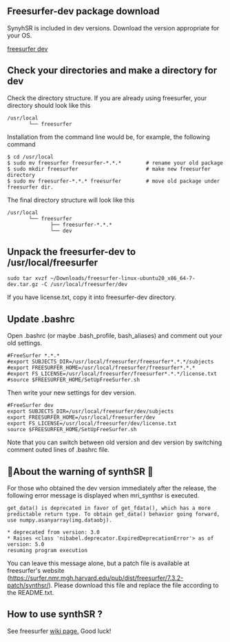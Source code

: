﻿## Freesurfer-dev package download

SynyhSR is included in dev versions.  Download the version appropriate for your OS.

[freesurfer dev](https://surfer.nmr.mgh.harvard.edu/pub/dist/freesurfer/dev/)

## Check your directories and make a directory for dev

Check the directory structure. If you are already using freesurfer, your directory should look like this

```
/usr/local
       └── freesurfer        
```
Installation from the command line would be, for example, the following command

```
$ cd /usr/local
$ sudo mv freesurfer freesurfer-*.*.*        # rename your old package
$ sudo mkdir freesurfer                      # make new freesurfer directory
$ sudo mv freesurfer-*.*.* freesurfer        # move old package under freesurfer dir.
```
The final directory structure will look like this

```
/usr/local
       └── freesurfer
              ├── freesurfer-*.*.*
              └── dev
```


## Unpack the freesurfer-dev to /usr/local/freesurfer 

```
sudo tar xvzf ~/Downloads/freesurfer-linux-ubuntu20_x86_64-7-dev.tar.gz -C /usr/local/freesurfer/dev
```

If you have license.txt, copy it into freesurfer-dev directory.

## Update .bashrc
Open .bashrc (or maybe .bash_profile, bash_aliases) and comment out your old settings.

```
#FreeSurfer *.*.*
#export SUBJECTS_DIR=/usr/local/freesurfer/freesurfer*.*.*/subjects
#export FREESURFER_HOME=/usr/local/freesurfer/freesurfer*.*.*
#export FS_LICENSE=/usr/local/freesurfer/freesurfer*.*.*/license.txt
#source $FREESURFER_HOME/SetUpFreeSurfer.sh
```

Then write your new settings for dev version.
```
#FreeSurfer dev
export SUBJECTS_DIR=/usr/local/freesurfer/dev/subjects
export FREESURFER_HOME=/usr/local/freesurfer/dev
export FS_LICENSE=/usr/local/freesurfer/dev/license.txt
source $FREESURFER_HOME/SetUpFreeSurfer.sh
```

Note that you can switch between old version and dev version by switching comment outed lines of .bashrc file.

## 📌About the warning of synthSR 📌 

For those who obtained the dev version immediately after the release, the following error message is displayed when mri_synthsr is executed.

```
get_data() is deprecated in favor of get_fdata(), which has a more predictable return type. To obtain get_data() behavior going forward, use numpy.asanyarray(img.dataobj).

* deprecated from version: 3.0
* Raises <class 'nibabel.deprecator.ExpiredDeprecationError'> as of version: 5.0
resuming program execution
```

You can leave this message alone, but a patch file is available at freesurfer's website (https://surfer.nmr.mgh.harvard.edu/pub/dist/freesurfer/7.3.2-patch/synthsr/). Please download this file and replace the file according to the README.txt.

## How to use synthSR ?

See freesurfer [wiki page.](https://surfer.nmr.mgh.harvard.edu/fswiki/SynthSR)
Good luck!

